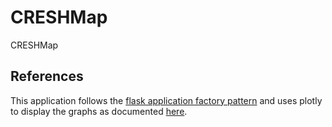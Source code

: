# CRESHMap
CRESHMap


## References
This application follows the [flask application factory pattern](https://hackersandslackers.com/flask-application-factory/) and uses plotly to display the graphs as documented [here](https://towardsdatascience.com/web-visualization-with-plotly-and-flask-3660abf9c946).
